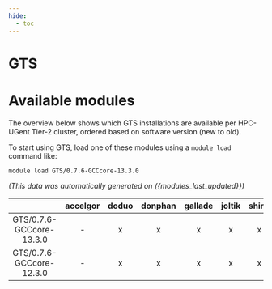 ```yaml
---
hide:
  - toc
---
```


GTS
===

# Available modules


The overview below shows which GTS installations are available per HPC-UGent Tier-2 cluster, ordered based on software version (new to old).

To start using GTS, load one of these modules using a `module load` command like:

```shell
module load GTS/0.7.6-GCCcore-13.3.0
```

*(This data was automatically generated on {{modules_last_updated}})*  

| |accelgor|doduo|donphan|gallade|joltik|shinx|
| :---: | :---: | :---: | :---: | :---: | :---: | :---: |
|GTS/0.7.6-GCCcore-13.3.0|-|x|x|x|x|x|
|GTS/0.7.6-GCCcore-12.3.0|-|x|x|x|x|x|

